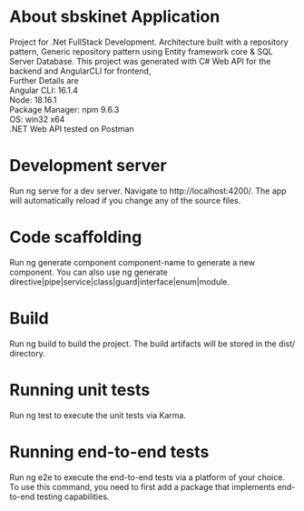 # About sbskinet Application
Project for .Net FullStack Development.
Architecture built with a repository pattern, Generic repository pattern using Entity framework core & SQL Server Database. 
This project was generated with C# Web API for the backend and AngularCLI for frontend, <br/>
 Further Details are   <br/>
    Angular CLI: 16.1.4 <br/>
    Node: 18.16.1       <br/>
    Package Manager: npm 9.6.3  <br/>
    OS: win32 x64  <br/>
.NET Web API tested on Postman

# Development server
Run ng serve for a dev server. Navigate to http://localhost:4200/. The app will automatically reload if you change any of the source files.

# Code scaffolding
Run ng generate component component-name to generate a new component. You can also use ng generate directive|pipe|service|class|guard|interface|enum|module.

# Build
Run ng build to build the project. The build artifacts will be stored in the dist/ directory.

# Running unit tests
Run ng test to execute the unit tests via Karma.

# Running end-to-end tests
Run ng e2e to execute the end-to-end tests via a platform of your choice. To use this command, you need to first add a package that implements end-to-end testing capabilities.

